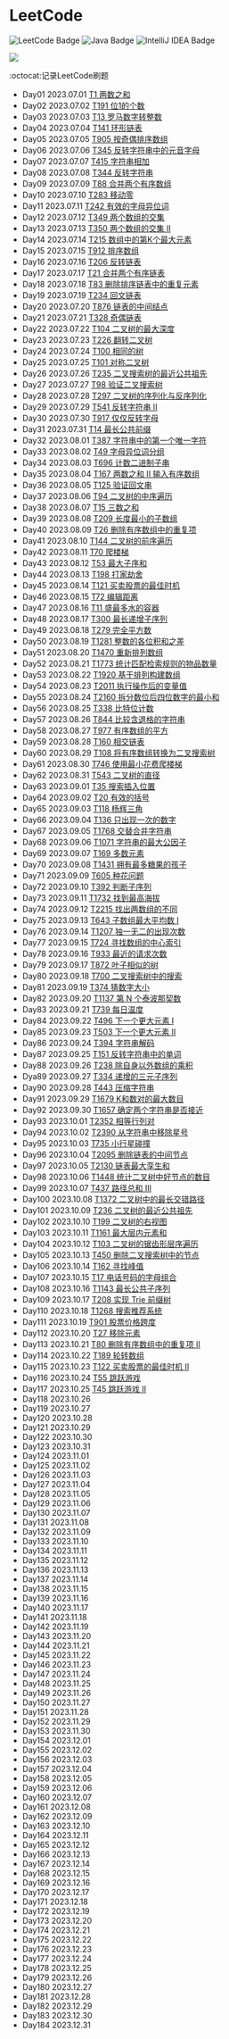 # LeetCode

![LeetCode Badge](https://img.shields.io/badge/LeetCode-FFA116?logo=leetcode&logoColor=fff&style=flat)
![Java Badge](https://img.shields.io/badge/Java-007396?logo=oracle&logoColor=fff&style=flat)
![IntelliJ IDEA Badge](https://img.shields.io/badge/IntelliJ%20IDEA-000000?logo=intellijidea&logoColor=fff&style=flat)

<img src="https://skillicons.dev/icons?i=java,idea"/>

:octocat:记录LeetCode刷题 

- Day01 2023.07.01 [T1 两数之和](src/main/java/easy/T1两数之和.java)
- Day02 2023.07.02 [T191 位1的个数](src/main/java/easy/T191位1的个数.java)
- Day03 2023.07.03 [T13 罗马数字转整数](src/main/java/easy/T13罗马数字转整数.java)
- Day04 2023.07.04 [T141 环形链表](src/main/java/easy/T141环形链表.java)
- Day05 2023.07.05 [T905 按奇偶排序数组](src/main/java/easy/T905按奇偶排序数组.java)
- Day06 2023.07.06 [T345 反转字符串中的元音字母](src/main/java/easy/T345反转字符串中的元音字母.java)
- Day07 2023.07.07 [T415 字符串相加](src/main/java/easy/T415字符串相加.java)
- Day08 2023.07.08 [T344 反转字符串](src/main/java/easy/T344反转字符串.java)
- Day09 2023.07.09 [T88 合并两个有序数组](src/main/java/easy/T88合并两个有序数组.java)
- Day10 2023.07.10 [T283 移动零](src/main/java/easy/T283移动零.java)
- Day11 2023.07.11 [T242 有效的字母异位词](src/main/java/easy/T242有效的字母异位词.java)
- Day12 2023.07.12 [T349 两个数组的交集](src/main/java/easy/T349两个数组的交集.java)
- Day13 2023.07.13 [T350 两个数组的交集 II](src/main/java/easy/T350两个数组的交集II.java)
- Day14 2023.07.14 [T215 数组中的第K个最大元素](src/main/java/medium/T215数组中的第K个最大元素.java)
- Day15 2023.07.15 [T912 排序数组](src/main/java/medium/T912排序数组.java)
- Day16 2023.07.16 [T206 反转链表](src/main/java/easy/T206反转链表.java)
- Day17 2023.07.17 [T21 合并两个有序链表](src/main/java/easy/T21合并两个有序链表.java)
- Day18 2023.07.18 [T83 删除排序链表中的重复元素](src/main/java/easy/T83删除排序链表中的重复元素.java)
- Day19 2023.07.19 [T234 回文链表](src/main/java/easy/T234回文链表.java)
- Day20 2023.07.20 [T876 链表的中间结点](src/main/java/easy/T876链表的中间结点.java)
- Day21 2023.07.21 [T328 奇偶链表](src/main/java/medium/T328奇偶链表.java)
- Day22 2023.07.22 [T104 二叉树的最大深度](src/main/java/easy/T104二叉树的最大深度.java)
- Day23 2023.07.23 [T226 翻转二叉树](src/main/java/easy/T226翻转二叉树.java)
- Day24 2023.07.24 [T100 相同的树](src/main/java/easy/T100相同的树.java)
- Day25 2023.07.25 [T101 对称二叉树](src/main/java/easy/T101对称二叉树.java)
- Day26 2023.07.26 [T235 二叉搜索树的最近公共祖先](src/main/java/medium/T235二叉搜索树的最近公共祖先.java)
- Day27 2023.07.27 [T98 验证二叉搜索树](src/main/java/medium/T98验证二叉搜索树.java)
- Day28 2023.07.28 [T297 二叉树的序列化与反序列化](src/main/java/hard/T297二叉树的序列化与反序列化.java)
- Day29 2023.07.29 [T541 反转字符串 II](src/main/java/easy/T541反转字符串II.java)
- Day30 2023.07.30 [T917 仅仅反转字母](src/main/java/easy/T917仅仅反转字母.java)
- Day31 2023.07.31 [T14 最长公共前缀](src/main/java/easy/T14最长公共前缀.java)
- Day32 2023.08.01 [T387 字符串中的第一个唯一字符](src/main/java/easy/T387字符串中的第一个唯一字符.java)
- Day33 2023.08.02 [T49 字母异位词分组](src/main/java/medium/T49字母异位词分组.java)
- Day34 2023.08.03 [T696 计数二进制子串](src/main/java/easy/T696计数二进制子串.java)
- Day35 2023.08.04 [T167 两数之和 II 输入有序数组](src/main/java/medium/T167两数之和II输入有序数组.java)
- Day36 2023.08.05 [T125 验证回文串](src/main/java/easy/T125验证回文串.java)
- Day37 2023.08.06 [T94 二叉树的中序遍历](src/main/java/easy/T94二叉树的中序遍历.java)
- Day38 2023.08.07 [T15 三数之和](src/main/java/medium/T15三数之和.java)
- Day39 2023.08.08 [T209 长度最小的子数组](src/main/java/medium/T209长度最小的子数组.java)
- Day40 2023.08.09 [T26 删除有序数组中的重复项](src/main/java/easy/T26删除有序数组中的重复项.java)
- Day41 2023.08.10 [T144 二叉树的前序遍历](src/main/java/easy/T144二叉树的前序遍历.java)
- Day42 2023.08.11 [T70 爬楼梯](src/main/java/easy/T70爬楼梯.java)
- Day43 2023.08.12 [T53 最大子序和](src/main/java/medium/T53最大子序和.java)
- Day44 2023.08.13 [T198 打家劫舍](src/main/java/medium/T198打家劫舍.java)
- Day45 2023.08.14 [T121 买卖股票的最佳时机](src/main/java/easy/T121买卖股票的最佳时机.java)
- Day46 2023.08.15 [T72 编辑距离](src/main/java/hard/T72编辑距离.java)
- Day47 2023.08.16 [T11 盛最多水的容器](src/main/java/medium/T11盛最多水的容器.java)
- Day48 2023.08.17 [T300 最长递增子序列](src/main/java/medium/T300最长递增子序列.java)
- Day49 2023.08.18 [T279 完全平方数](src/main/java/medium/T279完全平方数.java)
- Day50 2023.08.19 [T1281 整数的各位积和之差](src/main/java/easy/T1281整数的各位积和之差.java)
- Day51 2023.08.20 [T1470 重新排列数组](src/main/java/easy/T1470重新排列数组.java)
- Day52 2023.08.21 [T1773 统计匹配检索规则的物品数量](src/main/java/easy/T1773统计匹配检索规则的物品数量.java)
- Day53 2023.08.22 [T1920 基于排列构建数组](src/main/java/easy/T1920基于排列构建数组.java)
- Day54 2023.08.23 [T2011 执行操作后的变量值](src/main/java/easy/T2011执行操作后的变量值.java)
- Day55 2023.08.24 [T2160 拆分数位后四位数字的最小和](src/main/java/easy/T2160拆分数位后四位数字的最小和.java)
- Day56 2023.08.25 [T338 比特位计数](src/main/java/easy/T338比特位计数.java)
- Day57 2023.08.26 [T844 比较含退格的字符串](src/main/java/easy/T844比较含退格的字符串.java)
- Day58 2023.08.27 [T977 有序数组的平方](src/main/java/easy/T977有序数组的平方.java)
- Day59 2023.08.28 [T160 相交链表](src/main/java/easy/T160相交链表.java)
- Day60 2023.08.29 [T108 将有序数组转换为二叉搜索树](src/main/java/easy/T108将有序数组转换为二叉搜索树.java)
- Day61 2023.08.30 [T746 使用最小花费爬楼梯](src/main/java/easy/T746使用最小花费爬楼梯.java)
- Day62 2023.08.31 [T543 二叉树的直径](src/main/java/easy/T543二叉树的直径.java)
- Day63 2023.09.01 [T35 搜索插入位置](src/main/java/easy/T35搜索插入位置.java)
- Day64 2023.09.02 [T20 有效的括号](src/main/java/easy/T20有效的括号.java)
- Day65 2023.09.03 [T118 杨辉三角](src/main/java/easy/T118杨辉三角.java)
- Day66 2023.09.04 [T136 只出现一次的数字](src/main/java/easy/T136只出现一次的数字.java)
- Day67 2023.09.05 [T1768 交替合并字符串](src/main/java/easy/T1768交替合并字符串.java)
- Day68 2023.09.06 [T1071 字符串的最大公因子](src/main/java/easy/T1071字符串的最大公因子.java)
- Day69 2023.09.07 [T169 多数元素](src/main/java/easy/T169多数元素.java)
- Day70 2023.09.08 [T1431 拥有最多糖果的孩子](src/main/java/easy/T1431拥有最多糖果的孩子.java)
- Day71 2023.09.09 [T605 种花问题](src/main/java/easy/T605种花问题.java)
- Day72 2023.09.10 [T392 判断子序列](src/main/java/easy/T392判断子序列.java)
- Day73 2023.09.11 [T1732 找到最高海拔](src/main/java/easy/T1732找到最高海拔.java)
- Day74 2023.09.12 [T2215 找出两数组的不同](src/main/java/easy/T2215找出两数组的不同.java)
- Day75 2023.09.13 [T643 子数组最大平均数 I](src/main/java/easy/T643子数组最大平均数I.java)
- Day76 2023.09.14 [T1207 独一无二的出现次数](src/main/java/easy/T1207独一无二的出现次数.java)
- Day77 2023.09.15 [T724 寻找数组的中心索引](src/main/java/easy/T724寻找数组的中心索引.java)
- Day78 2023.09.16 [T933 最近的请求次数](src/main/java/easy/T933最近的请求次数.java)
- Day79 2023.09.17 [T872 叶子相似的树](src/main/java/easy/T872叶子相似的树.java)
- Day80 2023.09.18 [T700 二叉搜索树中的搜索](src/main/java/easy/T700二叉搜索树中的搜索.java)
- Day81 2023.09.19 [T374 猜数字大小](src/main/java/easy/T374猜数字大小.java)
- Day82 2023.09.20 [T1137 第 N 个泰波那契数](src/main/java/easy/T1137第N个泰波那契数.java)
- Day83 2023.09.21 [T739 每日温度](src/main/java/medium/T739每日温度.java)
- Day84 2023.09.22 [T496 下一个更大元素 I](src/main/java/easy/T496下一个更大元素I.java)
- Day85 2023.09.23 [T503 下一个更大元素 II](src/main/java/medium/T503下一个更大元素II.java)
- Day86 2023.09.24 [T394 字符串解码](src/main/java/medium/T394字符串解码.java)
- Day87 2023.09.25 [T151 反转字符串中的单词](src/main/java/medium/T151反转字符串中的单词.java)
- Day88 2023.09.26 [T238 除自身以外数组的乘积](src/main/java/medium/T238除自身以外数组的乘积.java)
- Dya89 2023.09.27 [T334 递增的三元子序列](src/main/java/medium/T334递增的三元子序列.java)
- Day90 2023.09.28 [T443 压缩字符串](src/main/java/medium/T443压缩字符串.java)
- Day91 2023.09.29 [T1679 K和数对的最大数目](src/main/java/medium/T1679K和数对的最大数目.java)
- Day92 2023.09.30 [T1657 确定两个字符串是否接近](src/main/java/medium/T1657确定两个字符串是否接近.java)
- Day93 2023.10.01 [T2352 相等行列对](src/main/java/medium/T2352相等行列对.java)
- Day94 2023.10.02 [T2390 从字符串中移除星号](src/main/java/medium/T2390从字符串中移除星号.java)
- Day95 2023.10.03 [T735 小行星碰撞](src/main/java/medium/T735小行星碰撞.java)
- Day96 2023.10.04 [T2095 删除链表的中间节点](src/main/java/medium/T2095删除链表的中间节点.java)
- Day97 2023.10.05 [T2130 链表最大孪生和](src/main/java/medium/T2130链表最大孪生和.java)
- Day98 2023.10.06 [T1448 统计二叉树中好节点的数目](src/main/java/medium/T1448统计二叉树中好节点的数目.java)
- Day99 2023.10.07 [T437 路径总和 III](src/main/java/medium/T437路径总和III.java)
- Day100 2023.10.08 [T1372 二叉树中的最长交错路径](src/main/java/medium/T1372二叉树中的最长交错路径.java)
- Day101 2023.10.09 [T236 二叉树的最近公共祖先](src/main/java/medium/T236二叉树的最近公共祖先.java)
- Day102 2023.10.10 [T199 二叉树的右视图](src/main/java/medium/T199二叉树的右视图.java)
- Day103 2023.10.11 [T1161 最大层内元素和](src/main/java/medium/T1161最大层内元素和.java)
- Day104 2023.10.12 [T103 二叉树的锯齿形层序遍历](src/main/java/medium/T103二叉树的锯齿形层序遍历.java)
- Day105 2023.10.13 [T450 删除二叉搜索树中的节点](src/main/java/medium/T450删除二叉搜索树中的节点.java)
- Day106 2023.10.14 [T162 寻找峰值](src/main/java/medium/T162寻找峰值.java)
- Day107 2023.10.15 [T17 电话号码的字母组合](src/main/java/medium/T17电话号码的字母组合.java)
- Day108 2023.10.16 [T1143 最长公共子序列](src/main/java/medium/T1143最长公共子序列.java)
- Day109 2023.10.17 [T208 实现 Trie 前缀树](src/main/java/medium/T208实现Trie前缀树.java)
- Day110 2023.10.18 [T1268 搜索推荐系统](src/main/java/medium/T1268搜索推荐系统.java)
- Day111 2023.10.19 [T901 股票价格跨度](src/main/java/medium/T901股票价格跨度.java)
- Day112 2023.10.20 [T27 移除元素](src/main/java/easy/T27移除元素.java)
- Day113 2023.10.21 [T80 删除有序数组中的重复项 II](src/main/java/medium/T80删除有序数组中的重复项II.java)
- Day114 2023.10.22 [T189 轮转数组](src/main/java/medium/T189轮转数组.java)
- Day115 2023.10.23 [T122 买卖股票的最佳时机 II](src/main/java/medium/T122买卖股票的最佳时机II.java)
- Day116 2023.10.24 [T55 跳跃游戏](src/main/java/medium/T55跳跃游戏.java)
- Day117 2023.10.25 [T45 跳跃游戏 II](src/main/java/medium/T45跳跃游戏II.java)
- Day118 2023.10.26
- Day119 2023.10.27
- Day120 2023.10.28
- Day121 2023.10.29
- Day122 2023.10.30
- Day123 2023.10.31
- Day124 2023.11.01
- Day125 2023.11.02
- Day126 2023.11.03
- Day127 2023.11.04
- Day128 2023.11.05
- Day129 2023.11.06
- Day130 2023.11.07
- Day131 2023.11.08
- Day132 2023.11.09
- Day133 2023.11.10
- Day134 2023.11.11
- Day135 2023.11.12
- Day136 2023.11.13
- Day137 2023.11.14
- Day138 2023.11.15
- Day139 2023.11.16
- Day140 2023.11.17
- Day141 2023.11.18
- Day142 2023.11.19
- Day143 2023.11.20
- Day144 2023.11.21
- Day145 2023.11.22
- Day146 2023.11.23
- Day147 2023.11.24
- Day148 2023.11.25
- Day149 2023.11.26
- Day150 2023.11.27
- Day151 2023.11.28
- Day152 2023.11.29
- Day153 2023.11.30
- Day154 2023.12.01
- Day155 2023.12.02
- Day156 2023.12.03
- Day157 2023.12.04
- Day158 2023.12.05
- Day159 2023.12.06
- Day160 2023.12.07
- Day161 2023.12.08
- Day162 2023.12.09
- Day163 2023.12.10
- Day164 2023.12.11
- Day165 2023.12.12
- Day166 2023.12.13
- Day167 2023.12.14
- Day168 2023.12.15
- Day169 2023.12.16
- Day170 2023.12.17
- Day171 2023.12.18
- Day172 2023.12.19
- Day173 2023.12.20
- Day174 2023.12.21
- Day175 2023.12.22
- Day176 2023.12.23
- Day177 2023.12.24
- Day178 2023.12.25
- Day179 2023.12.26
- Day180 2023.12.27
- Day181 2023.12.28
- Day182 2023.12.29
- Day183 2023.12.30
- Day184 2023.12.31